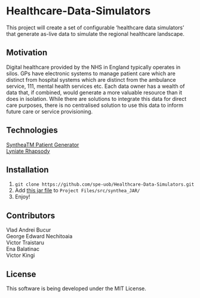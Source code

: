 # Healthcare-Data-Simulators
This project will create a set of configurable ‘healthcare data simulators’ that generate as-live data
to simulate the regional healthcare landscape.

## Motivation
Digital healthcare provided by the NHS in England typically operates in silos. GPs have electronic systems to manage patient care which are distinct from hospital systems which are distinct from the ambulance service, 111, mental health services etc. Each data owner has a wealth of data that, if combined, would generate a more valuable resource than it does in isolation. While there are solutions to integrate this data for direct care purposes, there is no centralised solution to use this data to inform future care or service provisioning.

## Technologies
[SyntheaTM Patient Generator](https://github.com/synthetichealth/synthea)   
[Lyniate Rhapsody](https://www.lyniate.com/rhapsody/)

## Installation
1. `git clone https://github.com/spe-uob/Healthcare-Data-Simulators.git`
2. Add [this jar file](https://github.com/synthetichealth/synthea/releases/download/master-branch-latest/synthea-with-dependencies.jar)  to `Project Files/src/synthea_JAR/`
3. Enjoy!

## Contributors
Vlad Andrei Bucur  
George Edward Nechitoaia  
Victor Traistaru  
Ena Balatinac  
Victor Kingi

## License
This software is being developed under the MIT License.
